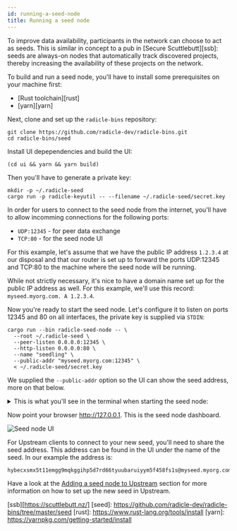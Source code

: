 ```yaml
---
id: running-a-seed-node
title: Running a seed node
---
```


To improve data availability, participants in the network can choose to act as
seeds. This is similar in concept to a pub in [Secure Scuttlebutt][ssb]: seeds are
always-on nodes that automatically track discovered projects, thereby
increasing the availability of these projects on the network.

To build and run a seed node, you'll have to install some prerequisites on your
machine first:

  - [Rust toolchain][rust]
  - [yarn][yarn]

Next, clone and set up the `radicle-bins` repository:

    git clone https://github.com/radicle-dev/radicle-bins.git
    cd radicle-bins/seed

Install UI depependencies and build the UI:

    (cd ui && yarn && yarn build)

Then you'll have to generate a private key:

    mkdir -p ~/.radicle-seed
    cargo run -p radicle-keyutil -- --filename ~/.radicle-seed/secret.key

In order for users to connect to the seed node from the internet, you'll have
to allow incomming connections for the following ports:

  - `UDP:12345`  - for peer data exchange
  - `TCP:80`     - for the seed node UI

For this example, let's assume that we have the public IP address `1.2.3.4` at
our disposal and that our router is set up to forward the ports UDP:12345 and
TCP:80 to the machine where the seed node will be running.

While not strictly necessary, it's nice to have a domain name set up for the
public IP address as well. For this example, we'll use this record:
`myseed.myorg.com. A 1.2.3.4`.

Now you're ready to start the seed node. Let's configure it to listen on ports
12345 and 80 on all interfaces, the private key is supplied via `STDIN`:

    cargo run --bin radicle-seed-node -- \
      --root ~/.radicle-seed \
      --peer-listen 0.0.0.0:12345 \
      --http-listen 0.0.0.0:80 \
      --name "seedling" \
      --public-addr "myseed.myorg.com:12345" \
      < ~/.radicle-seed/secret.key

We supplied the `--public-addr` option so the UI can show the seed address,
more on that below.

<details>
  <summary>This is what you'll see in the terminal when starting the seed node:</summary>

    $ cargo run --bin radicle-seed-node -- \
      --root ~/.radicle-seed \
      --peer-listen 0.0.0.0:12345 \
      --http-listen 0.0.0.0:80 \
      --name "seedling" \
      --public-addr "myseed.myorg.com:12345" \
      < ~/.radicle-seed/secret.key
        Finished dev [unoptimized + debuginfo] target(s) in 0.39s
         Running `/Users/rudolfs/work/radicle-bins/target/debug/radicle-seed-node --root /Users/rudolfs/.radicle-seed --peer-listen '0.0.0.0:12345' --http-listen '0.0.0.0:80' --name seedling --public-addr 'myseed.myorg.com:12345'`
    Nov 10 16:48:11.006  INFO radicle_seed: Initializing tracker to track everything..
    Nov 10 16:48:11.006  INFO Protocol::run{local.id=hybecxsmx5t11emgg9mqkggihp5d7rd66tyuubaruiyym5f458fs1s local.addr=0.0.0.0:12345}: librad::net::protocol: Listening
    Nov 10 16:48:11.011  INFO Server::run{addr=V4(0.0.0.0:80)}: warp::server: listening on http://0.0.0.0:80
    Nov 10 16:48:11.012  INFO radicle_seed_node::frontend: Listening(V4(0.0.0.0:12345))
</details>

Now point your browser http://127.0.0.1. This is the seed node dashboard.

![Seed node UI](/img/seed-node-ui.png)

For Upstream clients to connect to your new seed, you'll need to share the
seed address. This address can be found in the UI under the name of the
seed. In our example the address is:

    hybecxsmx5t11emgg9mqkggihp5d7rd66tyuubaruiyym5f458fs1s@myseed.myorg.com:12345

Have a look at the [Adding a seed node to Upstream](getting-started/getting-started.md#adding-a-seed-node-to-upstream)
section for more information on how to set up the new seed in Upstream.

[ssb][https://scuttlebutt.nz/]
[seed]: https://github.com/radicle-dev/radicle-bins/tree/master/seed
[rust]: https://www.rust-lang.org/tools/install
[yarn]: https://yarnpkg.com/getting-started/install
